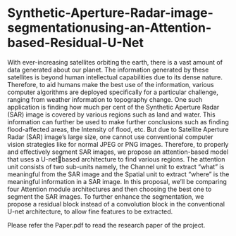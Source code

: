 # Synthetic-Aperture-Radar-image-segmentationusing-an-Attention-based-Residual-U-Net

With ever-increasing satellites orbiting the earth, there is a vast amount of data generated about our planet. The information generated by these satellites is beyond human intellectual capabilities due to its dense nature. Therefore, to aid humans make the best use of the information, various computer algorithms are deployed specifically for a particular challenge, ranging from weather information to topography change. One such application is finding how much per cent of the Synthetic Aperture Radar (SAR) image is covered by various regions such as land and water. This information can further be used to make further conclusions such as finding flood-affected areas, the Intensity of flood, etc. But due to Satellite Aperture Radar (SAR) image’s large size, one cannot use conventional computer vision strategies like for normal JPEG or PNG images. Therefore, to properly and effectively segment SAR images, we propose an attention-based model that uses a U-netbased architecture to find various regions. The attention unit consists of two sub-units namely, the Channel unit to extract “what” is meaningful from the SAR image and the Spatial unit to extract “where” is the meaningful information in a SAR image. In this proposal, we’ll be comparing four Attention module architectures and then choosing the best one to segment the SAR images. To further enhance the segmentation, we propose a residual block instead of a convolution block in the conventional U-net architecture, to allow fine features to be extracted.

Please refer the Paper.pdf to read the research paper of the project.
